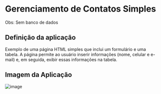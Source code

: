 # Gerenciamento de Contatos Simples
Obs: Sem banco de dados

## Definição da aplicação
Exemplo de uma página HTML simples que inclui um formulário e uma tabela. A página permite ao usuário inserir informações (nome, celular e e-mail) e, em seguida, exibir essas informações na tabela.

## Imagem da Aplicação
![image](https://user-images.githubusercontent.com/101942554/227795381-0ab5173c-d200-4273-887d-73944bbfb0cd.png)
